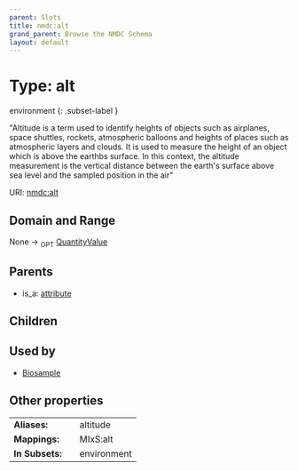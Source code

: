 ```yaml
---
parent: Slots
title: nmdc:alt
grand_parent: Browse the NMDC Schema
layout: default
---
```


# Type: alt

environment
{: .subset-label }


"Altitude is a term used to identify heights of objects such as airplanes, space shuttles, rockets, atmospheric balloons and heights of places such as atmospheric layers and clouds. It is used to measure the height of an object which is above the earthbs surface. In this context, the altitude measurement is the vertical distance between the earth's surface above sea level and the sampled position in the air"

URI: [nmdc:alt](https://microbiomedata/meta/alt)

## Domain and Range

None ->  <sub>OPT</sub> [QuantityValue](QuantityValue.md)

## Parents

 *  is_a: [attribute](attribute.md)

## Children


## Used by

 * [Biosample](Biosample.md)

## Other properties

|  |  |  |
| --- | --- | --- |
| **Aliases:** | | altitude |
| **Mappings:** | | MIxS:alt |
| **In Subsets:** | | environment |

